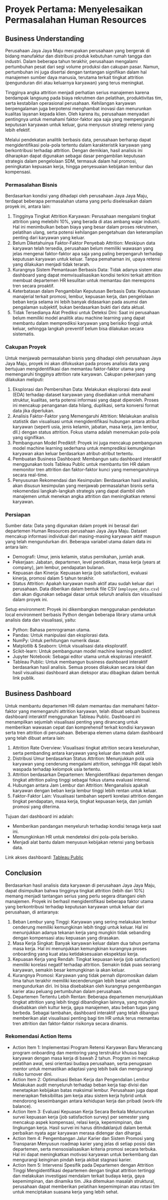# Proyek Pertama: Menyelesaikan Permasalahan Human Resources

## Business Understanding

Perusahaan Jaya Jaya Maju merupakan perusahaan yang bergerak di bidang manufaktur dan distribusi produk kebutuhan rumah tangga dan industri. Dalam beberapa tahun terakhir, perusahaan mengalami pertumbuhan pesat dari segi volume produksi dan cakupan pasar. Namun, pertumbuhan ini juga disertai dengan tantangan signifikan dalam hal manajemen sumber daya manusia, terutama terkait tingkat attrition (pengunduran diri atau keluarnya karyawan) yang terus meningkat.

Tingginya angka attrition menjadi perhatian serius manajemen karena berdampak langsung pada biaya rekrutmen dan pelatihan, produktivitas tim, serta kestabilan operasional perusahaan. Kehilangan karyawan berpengalaman juga berpotensi menghambat inovasi dan menurunkan kualitas layanan kepada klien. Oleh karena itu, perusahaan menyadari pentingnya untuk memahami faktor-faktor apa saja yang mempengaruhi keputusan karyawan untuk keluar, guna menyusun strategi retensi yang lebih efektif.

Melalui pendekatan analitik berbasis data, perusahaan berharap dapat mengidentifikasi pola-pola tertentu dalam karakteristik karyawan yang berkontribusi terhadap attrition. Dengan demikian, hasil analisis ini diharapkan dapat digunakan sebagai dasar pengambilan keputusan strategis dalam pengelolaan SDM, termasuk dalam hal promosi, peningkatan kepuasan kerja, hingga penyesuaian kebijakan lembur dan kompensasi.

### Permasalahan Bisnis

Berdasarkan kondisi yang dihadapi oleh perusahaan Jaya Jaya Maju, terdapat beberapa permasalahan utama yang perlu diselesaikan dalam proyek ini, antara lain:
1. Tingginya Tingkat Attrition Karyawan: Perusahaan mengalami tingkat attrition yang melebihi 10%, yang berada di atas ambang wajar industri. Hal ini menimbulkan beban biaya yang besar dalam proses rekrutmen, pelatihan ulang, serta potensi kehilangan pengetahuan dan keterampilan penting dari karyawan yang keluar.
2. Belum Diketahuinya Faktor-Faktor Penyebab Attrition: Meskipun data karyawan telah tersedia, perusahaan belum memiliki wawasan yang jelas mengenai faktor-faktor apa saja yang paling berpengaruh terhadap keputusan karyawan untuk keluar. Tanpa pemahaman ini, upaya retensi yang dilakukan menjadi tidak terarah.
3. Kurangnya Sistem Pemantauan Berbasis Data: Tidak adanya sistem atau dashboard yang dapat memvisualisasikan kondisi terkini terkait attrition membuat departemen HR kesulitan untuk memantau dan merespons tren secara proaktif.
4. Keterbatasan dalam Pengambilan Keputusan Berbasis Data: Keputusan manajerial terkait promosi, lembur, kepuasan kerja, dan pengelolaan beban kerja selama ini lebih banyak didasarkan pada asumsi dan pengalaman subjektif, bukan berdasarkan bukti dari data aktual.
5. Tidak Tersedianya Alat Prediksi untuk Deteksi Dini: Saat ini perusahaan belum memiliki model analitik atau machine learning yang dapat membantu dalam memprediksi karyawan yang berisiko tinggi untuk keluar, sehingga langkah preventif belum bisa dilakukan secara sistematis.

### Cakupan Proyek

Untuk menjawab permasalahan bisnis yang dihadapi oleh perusahaan Jaya Jaya Maju, proyek ini akan difokuskan pada proses analisis data yang bertujuan mengidentifikasi dan memantau faktor-faktor utama yang memengaruhi tingginya attrition rate karyawan. Cakupan pekerjaan yang dilakukan meliputi:
1. Eksplorasi dan Pembersihan Data: Melakukan eksplorasi data awal (EDA) terhadap dataset karyawan yang disediakan untuk memahami struktur, kualitas, serta potensi informasi yang dapat diperoleh. Proses ini mencakup penanganan data hilang, duplikasi, serta konversi format data jika diperlukan.
2. Analisis Faktor-Faktor yang Memengaruhi Attrition: Melakukan analisis statistik dan visualisasi untuk mengidentifikasi hubungan antara atribut karyawan (seperti usia, jenis kelamin, jabatan, masa kerja, jam lembur, dll.) dengan status attrition. Fokus utama adalah menemukan pola-pola yang signifikan.
3. Pembangunan Model Prediktif: Proyek ini juga mencakup pembangunan model machine learning sederhana untuk memprediksi kemungkinan karyawan akan keluar berdasarkan atribut-atribut tertentu.
4. Pembuatan Business Dashboard: Membangun satu dashboard interaktif menggunakan tools Tableau Public untuk membantu tim HR dalam memonitor tren attrition dan faktor-faktor kunci yang memengaruhinya secara real-time.
5. Penyusunan Rekomendasi dan Kesimpulan: Berdasarkan hasil analisis, akan disusun kesimpulan yang menjawab permasalahan bisnis serta rekomendasi langkah-langkah strategis yang dapat diambil oleh manajemen untuk menekan angka attrition dan meningkatkan retensi karyawan.

### Persiapan

Sumber data:
Data yang digunakan dalam proyek ini berasal dari departemen Human Resources perusahaan Jaya Jaya Maju. Dataset mencakup informasi individual dari masing-masing karyawan aktif maupun yang telah mengundurkan diri. Beberapa variabel utama dalam data ini antara lain:
- Demografi: Umur, jenis kelamin, status pernikahan, jumlah anak.
- Pekerjaan: Jabatan, departemen, level pendidikan, masa kerja (years at company), jam lembur, pendapatan bulanan.
- Kepuasan dan Kinerja: Kepuasan kerja (job satisfaction), evaluasi kinerja, promosi dalam 5 tahun terakhir.
- Status Attrition: Apakah karyawan masih aktif atau sudah keluar dari perusahaan.
Data diberikan dalam bentuk file CSV (`employee_data.csv`) dan akan digunakan sebagai dasar untuk seluruh analisis dan visualisasi dalam proyek ini.

Setup environment:
Proyek ini dikembangkan menggunakan pendekatan local environment berbasis Python dengan beberapa library utama untuk analisis data dan visualisasi, yaitu:
- Python: Bahasa pemrograman utama.
- Pandas: Untuk manipulasi dan eksplorasi data.
- NumPy: Untuk perhitungan numerik dasar.
- Matplotlib & Seaborn: Untuk visualisasi data eksploratif.
- Scikit-learn: Untuk pembangunan model machine learning prediktif.
- Jupyter Notebook: Sebagai editor utama untuk eksplorasi interaktif.
- Tableau Public: Untuk membangun business dashboard interaktif berdasarkan hasil analisis.
Semua proses dilakukan secara lokal dan hasil visualisasi dashboard akan diekspor atau dibagikan dalam bentuk link publik.

## Business Dashboard

Untuk membantu departemen HR dalam memantau dan memahami faktor-faktor yang memengaruhi attrition karyawan, telah dibuat sebuah business dashboard interaktif menggunakan Tableau Public. Dashboard ini menampilkan sejumlah visualisasi penting yang dirancang untuk memberikan wawasan cepat dan komprehensif terkait kondisi karyawan serta tren attrition di perusahaan. Beberapa elemen utama dalam dashboard yang telah dibuat antara lain:
1. Attrition Rate Overview: Visualisasi tingkat attrition secara keseluruhan, serta pembanding antara karyawan yang keluar dan masih aktif.
2. Distribusi Umur berdasarkan Status Attrition: Menunjukkan pola usia karyawan yang cenderung mengalami attrition, sehingga HR dapat lebih waspada terhadap kelompok usia tertentu.
3. Attrition berdasarkan Departemen: Mengidentifikasi departemen dengan tingkat attrition paling tinggi sebagai fokus utama evaluasi internal.
4. Hubungan antara Jam Lembur dan Attrition: Menganalisis apakah karyawan dengan beban kerja lembur tinggi lebih rentan untuk keluar.
5. Faktor-Faktor Lain: Visualisasi tambahan seperti korelasi attrition dengan tingkat pendapatan, masa kerja, tingkat kepuasan kerja, dan jumlah promosi yang diterima.

Tujuan dari dashboard ini adalah:
- Memberikan pandangan menyeluruh terhadap kondisi tenaga kerja saat ini.
- Memungkinkan HR untuk mendeteksi dini pola-pola berisiko.
- Menjadi alat bantu dalam menyusun kebijakan retensi yang berbasis data.

Link akses dashboard: [Tableau Public](https://public.tableau.com/views/NamaDashboard/KontenDashboard)

## Conclusion

Berdasarkan hasil analisis data karyawan di perusahaan Jaya Jaya Maju, dapat disimpulkan bahwa tingginya tingkat attrition (lebih dari 10%) memang menjadi tantangan serius yang perlu segera ditangani oleh manajemen. Proyek ini berhasil mengidentifikasi beberapa faktor utama yang berkontribusi terhadap keputusan karyawan untuk keluar dari perusahaan, di antaranya:
1. Beban Lembur yang Tinggi: Karyawan yang sering melakukan lembur cenderung memiliki kemungkinan lebih tinggi untuk keluar. Hal ini menunjukkan adanya tekanan kerja yang mungkin tidak sebanding dengan kompensasi atau kepuasan yang dirasakan.
2. Masa Kerja Singkat: Banyak karyawan keluar dalam dua tahun pertama masa kerja. Hal ini menunjukkan kemungkinan kurangnya proses onboarding yang kuat atau ketidaksesuaian ekspektasi kerja.
3. Kepuasan Kerja yang Rendah: Tingkat kepuasan kerja (job satisfaction) memiliki korelasi negatif terhadap attrition. Semakin tidak puas seorang karyawan, semakin besar kemungkinan ia akan keluar.
4. Kurangnya Promosi: Karyawan yang tidak pernah dipromosikan dalam lima tahun terakhir memiliki kecenderungan lebih besar untuk mengundurkan diri. Ini bisa disebabkan oleh kurangnya pengembangan karier atau peluang pertumbuhan dalam perusahaan.
5. Departemen Tertentu Lebih Rentan: Beberapa departemen menunjukkan tingkat attrition yang lebih tinggi dibandingkan lainnya, yang mungkin disebabkan oleh kultur kerja, gaya manajemen, atau beban tugas yang berbeda.
Sebagai tambahan, dashboard interaktif yang telah dibangun memberikan alat visualisasi penting bagi tim HR untuk terus memantau tren attrition dan faktor-faktor risikonya secara dinamis.

### Rekomendasi Action Items

- Action Item 1: Implementasi Program Retensi Karyawan Baru
Merancang program onboarding dan mentoring yang terstruktur khusus bagi karyawan dengan masa kerja di bawah 2 tahun. Program ini mencakup pelatihan awal, sesi orientasi budaya perusahaan, serta penugasan mentor untuk memastikan adaptasi yang lebih baik dan mengurangi risiko turnover dini.
- Action Item 2: Optimalisasi Beban Kerja dan Pengendalian Lembur
Melakukan audit menyeluruh terhadap beban kerja tiap divisi dan menetapkan kebijakan batas maksimal lembur. Perusahaan juga dapat menerapkan fleksibilitas jam kerja atau sistem kerja hybrid untuk mendorong keseimbangan antara kehidupan kerja dan pribadi (work-life balance).
- Action Item 3: Evaluasi Kepuasan Kerja Secara Berkala
Meluncurkan survei kepuasan kerja (job satisfaction survey) per semester yang mencakup aspek kompensasi, relasi kerja, kepemimpinan, dan lingkungan kerja. Hasil survei ini harus ditindaklanjuti dalam bentuk perbaikan nyata agar karyawan merasa didengar dan dihargai.
- Action Item 4: Pengembangan Jalur Karier dan Sistem Promosi yang Transparan
Menyusun roadmap karier yang jelas di setiap posisi dan departemen, serta mensosialisasikan kriteria promosi secara terbuka. Hal ini dapat meningkatkan motivasi karyawan untuk berkembang dan mengurangi keinginan pindah kerja akibat stagnasi karier.
- Action Item 5: Intervensi Spesifik pada Departemen dengan Attrition Tinggi
Mengidentifikasi departemen dengan tingkat attrition tertinggi dan melakukan investigasi mendalam terkait budaya kerja, gaya kepemimpinan, dan dinamika tim. Jika ditemukan masalah struktural, perusahaan dapat memberikan pelatihan kepemimpinan atau rotasi tim untuk menciptakan suasana kerja yang lebih sehat.
